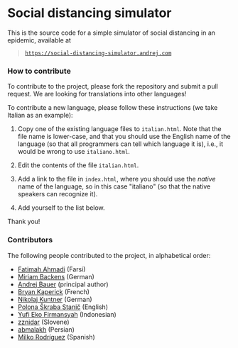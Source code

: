 # Social distancing simulator

This is the source code for a simple simulator of social distancing in an epidemic,
available at

> [`https://social-distancing-simulator.andrej.com`](http://social-distancing-simulator.andrej.com/)

### How to contribute

To contribute to the project, please fork the repository and submit a pull request.
We are looking for translations into other languages!

To contribute a new language, please follow these instructions (we take Italian as an example):

1. Copy one of the existing language files to `italian.html`. Note that the file name is lower-case, and that you should use the English name of the language (so that all programmers can tell which language it is), i.e., it would be wrong to use `italiano.html`.

2. Edit the contents of the file `italian.html`.

3. Add a link to the file in `index.html`, where you should use the *native* name of the language, so in this case "italiano" (so that the native speakers can recognize it).

4. Add yourself to the list below.

Thank you!


### Contributors

The following people contributed to the project, in alphabetical order:

* [Fatimah Ahmadi](http://users.ox.ac.uk/~sedm5524/) (Farsi)
* [Miriam Backens](https://www.birmingham.ac.uk/staff/profiles/computer-science/backens-miriam.aspx) (German)
* [Andrej Bauer](http://www.andrej.com/) (principal author)
* [Bryan Kaperick](https://github.com/BKaperick) (French)
* [Nikolaj Kuntner](https://github.com/Nikolaj-K) (German)
* [Polona Škraba Stanič](https://ailab.ijs.si/people/?uid=71) (English)
* [Yufi Eko Firmansyah](https://github.com/yufieko) (Indonesian)
* [zznidar](https://github.com/zznidar) (Slovene)
* [abmalakh](https://github.com/abmalakh) (Persian)
* [Milko Rodríguez](https://milko.pe) (Spanish)
